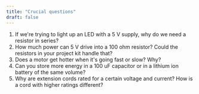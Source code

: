 ```yaml
---
title: "Crucial questions"
draft: false
---
```


1. If we're trying to light up an LED with a 5 V supply, why do we need a resistor in series?
2. How much power can 5 V drive into a 100 ohm resistor? Could the resistors in your project kit handle that?
3. Does a motor get hotter when it's going fast or slow? Why?
4. Can you store more energy in a 100 uF capacitor or in a lithium ion battery of the same volume?
5. Why are extension cords rated for a certain voltage and current? How is a cord with higher ratings different?
